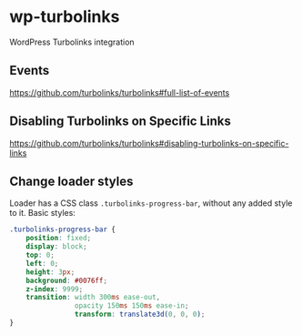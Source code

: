 # wp-turbolinks
WordPress Turbolinks integration

## Events
https://github.com/turbolinks/turbolinks#full-list-of-events

## Disabling Turbolinks on Specific Links
https://github.com/turbolinks/turbolinks#disabling-turbolinks-on-specific-links

## Change loader styles
Loader has a CSS class `.turbolinks-progress-bar`, without any added style to it.
Basic styles:
```CSS
.turbolinks-progress-bar {
    position: fixed;
    display: block;
    top: 0;
    left: 0;
    height: 3px;
    background: #0076ff;
    z-index: 9999;
    transition: width 300ms ease-out, 
                opacity 150ms 150ms ease-in;
                transform: translate3d(0, 0, 0);
}
```